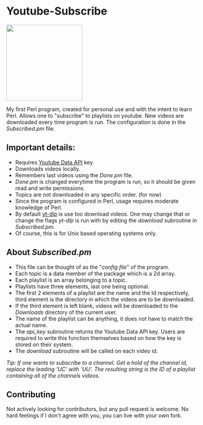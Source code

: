 # Youtube-Subscribe
<img src="https://lh3.googleusercontent.com/4imy_auKV6UkULHHZWd8wrYA5dNhVMqOmWMfx6JYYKkW1rX3e9OVoXGFjJlfoJ4cqjx1HByTspHPclmaTNy3ZzR3JhoUebnH4LzFGA=v0-s2048" width="200">

My first Perl program, created for personal use and with the intent to learn Perl.
Allows one to "subscribe" to playlists on youtube. New videos are downloaded every time program is run.
The configuration is done in the _Subscribed.pm_ file.

## Important details:
+ Requires [Youtube Data API](https://developers.google.com/youtube/v3) key.
+ Downloads videos locally.
+ Remembers last videos using the _Done.pm_ file.
+ _Done.pm_ is changed everytime the program is run, so it should be given read and write permissions.
+ Topics are not downloaded in any specific order. (for now)
+ Since the program is configured in Perl, usage requires moderate knowledge of Perl.
+ By default [yt-dlp](https://github.com/yt-dlp/yt-dlp) is use too download videos. One may change that or change the flags _yt-dlp_ is run with by editing the _download_ subroutine in _Subscribed.pm_.
+ Of course, this is for Unix based operating systems only.

## About _Subscribed.pm_
+ This file can be thought of as the "_config file_" of the program.
+ Each topic is a data member of the package which is a 2d array.
+ Each playlist is an array belonging to a topic.
+ Playlists have three elements, last one being optional.
+ The first 2 elements of a playlist are the name and the Id respectively, third element is the directory in which the videos are to be downloaded.
+ If the third element is left blank, videos will be downloaded to the _Downloads_ directory of the current user.
+ The name of the playlist can be anything, it does not have to match the actual name.
+ The _api\_key_ subroutine returns the Youtube Data API key. Users are required to write this function themselves based on how the key is stored on their system.
+ The _download_ subroutine will be called on each video id.

_Tip: If one wants to subscribe to a channel. Get a hold of the channel id, replace the leading 'UC' with 'UU'. The resulting string is the ID of a playlist containing all of the channels videos._
## Contributing
Not actively looking for contributors, but any pull request is welcome. No hard feelings if I don't agree with you, you can live with your own fork.
